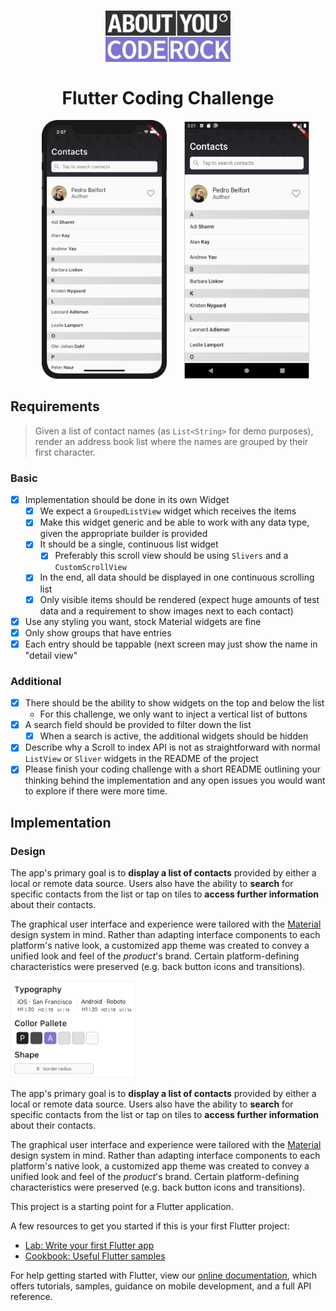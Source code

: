 <h1 align="center">
  <img width="200" src=".github/project-logo.png">
  <br>
  <br>
  Flutter Coding Challenge
  <br>
</h1>

<p align="middle">
  <img src=".github/ios-app-result.png" width="200" hspace="24" />
  <img src=".github/android-app-result.png" width="200" />
</p>

## Requirements


> Given a list of contact names (as `List<String>` for demo purposes), render an address book list where the names are grouped by their first character.

### Basic

- [x] Implementation should be done in its own Widget
    - [x] We expect a `GroupedListView` widget which receives the items
    - [x] Make this widget generic and be able to work with any data type, given the appropriate builder is provided
    - [x] It should be a single, continuous list widget
        - [x] Preferably this scroll view should be using `Slivers` and a `CustomScrollView`
    - [x] In the end, all data should be displayed in one continuous scrolling list
    - [x] Only visible items should be rendered (expect huge amounts of test data and a requirement to show images next to each contact)
- [x] Use any styling you want, stock Material widgets are fine
- [x] Only show groups that have entries
- [x] Each entry should be tappable (next screen may just show the name in "detail view"

### Additional

- [x] There should be the ability to show widgets on the top and below the list
    - For this challenge, we only want to inject a vertical list of buttons
- [x] A search field should be provided to filter down the list
    - [x] When a search is active, the additional widgets should be hidden
- [x] Describe why a Scroll to index API is not as straightforward with normal `ListView` or `Sliver` widgets in the README of the project
- [x] Please finish your coding challenge with a short README outlining your thinking behind the implementation and any open issues you would want to explore if there were more time.

## Implementation

### Design

The app's primary goal is to **display a list of contacts** provided by either a local or remote data source. Users also have the ability to **search** for specific contacts from the list or tap on tiles to **access further information** about their contacts.

The graphical user interface and experience were tailored with the [Material](https://material.io/design/foundation-overview) design system in mind. Rather than adapting interface components to each platform's native look, a customized app theme was created to convey a unified look and feel of the *product*'s brand. Certain platform-defining characteristics were preserved (e.g. back button icons and transitions).

<img width="200" src=".github/theme-overview.png">


The app's primary goal is to **display a list of contacts** provided by either a local or remote data source. Users also have the ability to **search** for specific contacts from the list or tap on tiles to **access further information** about their contacts.

The graphical user interface and experience were tailored with the [Material](https://material.io/design/foundation-overview) design system in mind. Rather than adapting interface components to each platform's native look, a customized app theme was created to convey a unified look and feel of the *product*'s brand. Certain platform-defining characteristics were preserved (e.g. back button icons and transitions).



This project is a starting point for a Flutter application.

A few resources to get you started if this is your first Flutter project:

- [Lab: Write your first Flutter app](https://flutter.dev/docs/get-started/codelab)
- [Cookbook: Useful Flutter samples](https://flutter.dev/docs/cookbook)

For help getting started with Flutter, view our
[online documentation](https://flutter.dev/docs), which offers tutorials,
samples, guidance on mobile development, and a full API reference.
